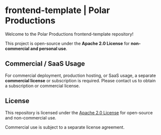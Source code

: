 # frontend-template | Polar Productions

Welcome to the Polar Productions frontend-template repository!

This project is open-source under the **Apache 2.0 License** for **non-commercial and personal use**.

## Commercial / SaaS Usage

For commercial deployment, production hosting, or SaaS usage, a separate **commercial license** or subscription is required. Please contact us to obtain a subscription or commercial license.

## License

This repository is licensed under the [Apache 2.0 License](LICENSE) for open-source and non-commercial use.

Commercial use is subject to a separate license agreement.
